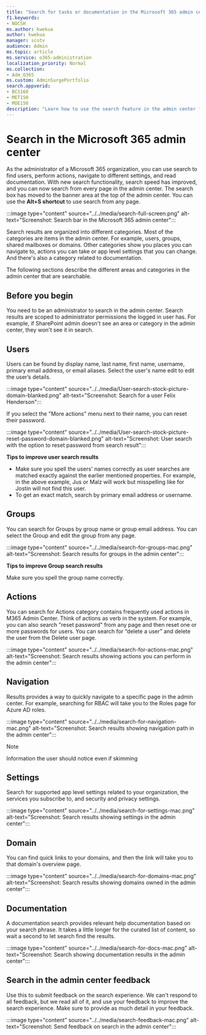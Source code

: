 ```yaml
---
title: "Search for tasks or documentation in the Microsoft 365 admin center"
f1.keywords:
- NOCSH
ms.author: kwekua
author: kwekua
manager: scotv
audience: Admin
ms.topic: article
ms.service: o365-administration
localization_priority: Normal
ms.collection:
- Adm_O365
ms.custom: AdminSurgePortfolio
search.appverid:
- BCS160
- MET150
- MOE150
description: "Learn how to use the search feature in the admin center for better and faster results."
---
```


# Search in the Microsoft 365 admin center

As the administrator of a Microsoft 365 organization, you can use search to find users, perform actions, navigate to different settings, and read documentation. With new search functionality, search speed has improved, and you can now search from every page in the admin center. The search box has moved to the banner area at the top of the admin center. You can use the **Alt+S shortcut** to use search from any page.

:::image type="content" source="../../media/search-full-screen.png" alt-text="Screenshot: Search bar in the Microsoft 365 admin center":::

Search results are organized into different categories. Most of the categories are items in the admin center. For example, users, groups, shared mailboxes or domains. Other categories show you places you can navigate to, actions you can take or app level settings that you can change. And there's also a category related to documentation.

The following sections describe the different areas and categories in the admin center that are searchable.

## Before you begin

You need to be an administrator to search in the admin center. Search results are scoped to administrator permissions the logged in user has. For example, if SharePoint admin doesn't see an area or category in the admin center, they won't see it in search.

## Users

Users can be found by display name, last name, first name, username, primary email address, or email aliases. Select the user's name edit to edit the user’s details.

:::image type="content" source="../../media/User-search-stock-picture-domain-blanked.png" alt-text="Screenshot: Search for a user Felix Henderson":::

If you select the "More actions" menu next to their name, you can reset their password.

:::image type="content" source="../../media/User-search-stock-picture-reset-password-domain-blanked.png" alt-text="Screenshot: User search with the option to reset password from search result":::

**Tips to improve user search results**

- Make sure you spell the users'    names correctly as user searches are matched exactly against the earlier mentioned properties. For example, in the above example, Jus or Malz will work but misspelling like  for Jostin will not find this user.
- To get an exact match, search by primary email address or username.

## Groups

You can search for Groups by group name or group email address. You can select the Group and edit the group from any page.

:::image type="content" source="../../media/search-for-groups-mac.png" alt-text="Screenshot: Search results for groups in the admin center":::

**Tips to improve Group search results**

Make sure you spell the group name correctly.

## Actions

You can search for Actions category contains frequently used actions in M365 Admin Center. Think of actions as verb in the system. For example, you can also search "reset password" from any page and then reset one or more passwords for users. You can search for “delete a user” and delete the user from the Delete user page.

:::image type="content" source="../../media/search-for-actions-mac.png" alt-text="Screenshot: Search results showing actions you can perform in the admin center":::

## Navigation

Results provides a way to quickly navigate to a specific page in the admin center. For example, searching for RBAC will take you to the Roles page for Azure AD roles.

:::image type="content" source="../../media/search-for-navigation-mac.png" alt-text="Screenshot: Search results showing navigation path in the admin center":::
> [!NOTE]
> Information the user should notice even if skimming

## Settings

Search for supported app level settings related to your organization, the services you subscribe to, and security and privacy settings.

:::image type="content" source="../../media/search-for-settings-mac.png" alt-text="Screenshot: Search results showing settings in the admin center":::

## Domain

You can find quick links to your domains, and then the link will take you to that domain's overview page.

:::image type="content" source="../../media/search-for-domains-mac.png" alt-text="Screenshot: Search results showing domains owned in the admin center":::

## Documentation

A documentation search provides relevant help documentation based on your search phrase. It takes a little longer for the curated list of content, so wait a second to let search find the results.

:::image type="content" source="../../media/search-for-docs-mac.png" alt-text="Screenshot: Search showing documentation results in the admin center":::

## Search in the admin center feedback

Use this to submit feedback on the search experience. We can't respond to all feedback, but we read all of it, and use your feedback to improve the search experience. Make sure to provide as much detail in your feedback.

:::image type="content" source="../../media/search-feedback-mac.png" alt-text="Screenshot: Send feedback on search in the admin center":::